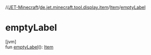 //[JET-Minecraft](../../../index.md)/[de.jet.minecraft.tool.display.item](../index.md)/[Item](index.md)/[emptyLabel](empty-label.md)

# emptyLabel

[jvm]\
fun [emptyLabel](empty-label.md)(): [Item](index.md)
